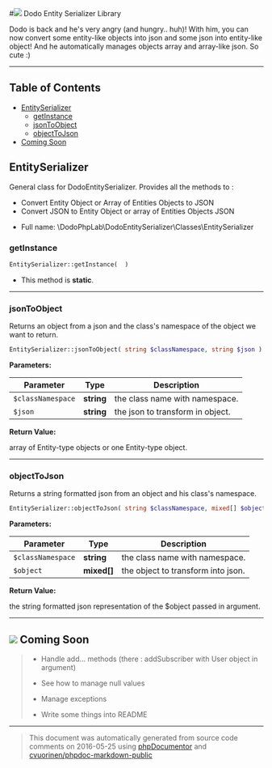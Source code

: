 #![ ](http://orig03.deviantart.net/d00b/f/2011/041/1/1/dodoo_animated_sprite_by_pokekoks-d397mvt.gif) Dodo Entity Serializer Library

Dodo is back and he's very angry (and hungry.. huh)! With him, you can now convert some entity-like objects into json and some json into entity-like object! And he automatically manages objects array and array-like json. So cute :)

---

## Table of Contents

* [EntitySerializer](#entityserializer)
    * [getInstance](#getinstance)
    * [jsonToObject](#jsontoobject)
    * [objectToJson](#objecttojson)
* [Coming Soon](#coming-soon)

## EntitySerializer

General class for DodoEntitySerializer. Provides all the methods to :
<ul>
<li> Convert Entity Object or Array of Entities Objects to JSON </li>
<li> Convert JSON to Entity Object or array of Entities Objects JSON </li>
</ul>



* Full name: \DodoPhpLab\DodoEntitySerializer\Classes\EntitySerializer


### getInstance



```php
EntitySerializer::getInstance(  )
```



* This method is **static**.



---

### jsonToObject

Returns an object from a json and the class's namespace of the object we want to return.

```php
EntitySerializer::jsonToObject( string $classNamespace, string $json ): mixed[]
```




**Parameters:**

| Parameter | Type | Description |
|-----------|------|-------------|
| `$classNamespace` | **string** | the class name with namespace. |
| `$json` | **string** | the json to transform in object. |


**Return Value:**

array of Entity-type objects or one Entity-type object.



---

### objectToJson

Returns a string formatted json from an object and his class's namespace.

```php
EntitySerializer::objectToJson( string $classNamespace, mixed[] $object ): string
```




**Parameters:**

| Parameter | Type | Description |
|-----------|------|-------------|
| `$classNamespace` | **string** | the class name with namespace. |
| `$object` | **mixed[]** | the object to transform into json. |


**Return Value:**

the string formatted json representation of the $object passed in argument.



---

## ![ ](http://orig03.deviantart.net/d00b/f/2011/041/1/1/dodoo_animated_sprite_by_pokekoks-d397mvt.gif) Coming Soon

> - Handle add... methods (there : addSubscriber with User object in argument)
>
> - See how to manage null values
>
> - Manage exceptions
>
> - Write some things into README

--------
> This document was automatically generated from source code comments on 2016-05-25 using [phpDocumentor](http://www.phpdoc.org/) and [cvuorinen/phpdoc-markdown-public](https://github.com/cvuorinen/phpdoc-markdown-public)